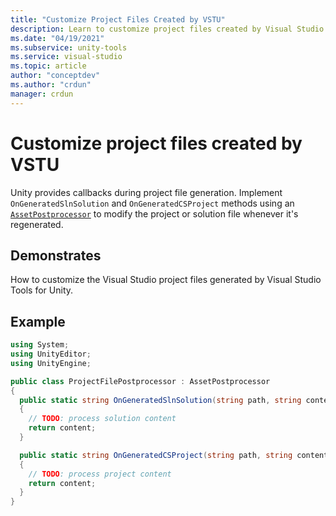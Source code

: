 ```yaml
---
title: "Customize Project Files Created by VSTU"
description: Learn to customize project files created by Visual Studio Tools for Unity (VSTU). Review a C# code example.
ms.date: "04/19/2021"
ms.subservice: unity-tools
ms.service: visual-studio
ms.topic: article
author: "conceptdev"
ms.author: "crdun"
manager: crdun
---
```

# Customize project files created by VSTU
Unity provides callbacks during project file generation. Implement `OnGeneratedSlnSolution` and `OnGeneratedCSProject` methods using an [`AssetPostprocessor`](https://docs.unity3d.com/ScriptReference/AssetPostprocessor.html) to modify the project or solution file whenever it's regenerated.

## Demonstrates
How to customize the Visual Studio project files generated by Visual Studio Tools for Unity.

## Example

```csharp
using System;
using UnityEditor;
using UnityEngine;

public class ProjectFilePostprocessor : AssetPostprocessor
{
  public static string OnGeneratedSlnSolution(string path, string content)
  {
    // TODO: process solution content
    return content;
  }

  public static string OnGeneratedCSProject(string path, string content)
  {
    // TODO: process project content
    return content;
  }
}
```

